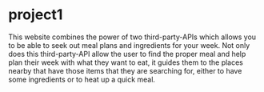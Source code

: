 # project1

This website combines the power of two third-party-APIs which allows you to be able to seek out meal plans and ingredients for your week. Not only does this third-party-API allow the user to find the proper meal and help plan their week with what they want to eat, it guides them to the places nearby that have those items that they are searching for, either to have some ingredients or to heat up a quick meal. 